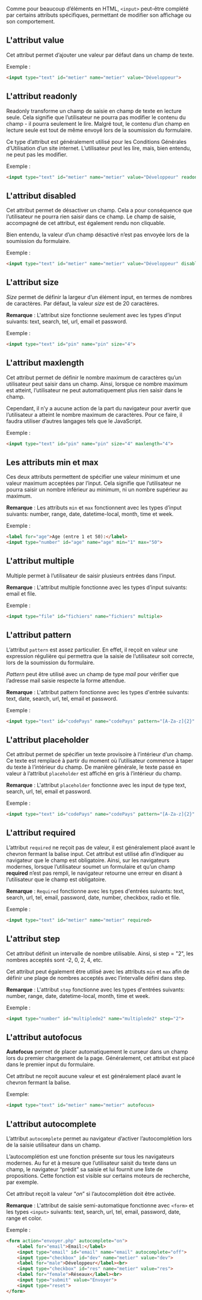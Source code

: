 Comme pour beaucoup d’éléments en HTML, ```<input>``` peut-être complété par certains attributs spécifiques, permettant de modifier son affichage ou son comportement.

## L'attribut value

Cet attribut permet d’ajouter une valeur par défaut dans un champ de texte.

Exemple :

```html
<input type="text" id="metier" name="metier" value="Développeur">
```

## L'attribut readonly

Readonly transforme un champ de saisie en champ de texte en lecture seule. Cela signifie que l’utilisateur ne pourra pas modifier le contenu du champ - il pourra seulement le lire. Malgré tout, le contenu d’un champ en lecture seule est tout de même envoyé lors de la soumission du formulaire. 

Ce type d’attribut est généralement utilisé pour les Conditions Générales d’Utilisation d’un site internet. L’utilisateur peut les lire, mais, bien entendu, ne peut pas les modifier. 

Exemple :

```html
<input type="text" id="metier" name="metier" value="Développeur" readonly>
```

## L'attribut disabled

Cet attribut permet de désactiver un champ. Cela a pour conséquence que l’utilisateur ne pourra rien saisir dans ce champ. Le champ de saisie, accompagné de cet attribut, est également rendu non cliquable.

Bien entendu, la valeur d’un champ désactivé n’est pas envoyée lors de la soumission du formulaire.

Exemple :

```html
<input type="text" id="metier" name="metier" value="Développeur" disabled>
```

## L'attribut size

*Size* permet de définir la largeur d’un élément input, en termes de nombres de caractères. Par défaut, la valeur *size* est de 20 caractères. 

**Remarque** : L'attribut size fonctionne seulement avec les types d’input suivants: text, search, tel, url, email et password.

Exemple :

```html
<input type="text" id="pin" name="pin" size="4">
```

## L'attribut maxlength

Cet attribut permet de définir le nombre maximum de caractères qu’un utilisateur peut saisir dans un champ. Ainsi, lorsque ce nombre maximum est atteint, l’utilisateur ne peut automatiquement plus rien saisir dans le champ. 

Cependant, il n’y a aucune action de la part du navigateur pour avertir que l’utilisateur a atteint le nombre maximum de caractères. Pour ce faire, il faudra utiliser d’autres langages tels que le JavaScript.

Exemple :

```html
<input type="text" id="pin" name="pin" size="4" maxlength="4">
```

## Les attributs min et max

Ces deux attributs permettent de spécifier une valeur minimum et une valeur maximum acceptées par l’input. Cela signifie que l’utilisateur ne pourra saisir un nombre inférieur au minimum, ni un nombre supérieur au maximum.

__Remarque__ : Les attributs ```min``` et ```max``` fonctionnent avec les types d’input suivants: number, range, date, datetime-local, month, time et week.

Exemple :

```html
<label for="age">Age (entre 1 et 50):</label>
<input type="number" id="age" name="age" min="1" max="50">
```

## L'attribut multiple

Multiple permet à l’utilisateur de saisir plusieurs entrées dans l’input.

**Remarque** : L'attribut multiple fonctionne avec les types d’input suivants: email et file.

Exemple :

```html
<input type="file" id="fichiers" name="fichiers" multiple>
```

## L'attribut pattern

L’attribut ```pattern``` est assez particulier. En effet, il reçoit en valeur une expression régulière qui permettra que la saisie de l’utilisateur soit correcte, lors de la soumission du formulaire. 

*Pattern* peut être utilisé avec un champ de type *mail* pour vérifier que l’adresse mail saisie respecte la forme attendue. 

**Remarque** : L'attribut pattern fonctionne avec les types d'entrée suivants: text, date, search, url, tel, email et password.

Exemple :

```html
<input type="text" id="codePays" name="codePays" pattern="[A-Za-z]{2}" title="Deux lettres pour le code pays, exemple FR">
```

## L'attribut placeholder

Cet attribut permet de spécifier un texte provisoire à l’intérieur d’un champ. Ce texte est remplacé à partir du moment où l’utilisateur commence à taper du texte à l’intérieur du champ. De manière générale, le texte passé en valeur à l’attribut ```placeholder``` est affiché en gris à l’intérieur du champ.

__Remarque__ : L'attribut ```placeholder``` fonctionne avec les input de type text, search, url, tel, email et password.

Exemple :

```html
<input type="text" id="codePays" name="codePays" pattern="[A-Za-z]{2}" title="Deux lettres pour le code pays, exemple FR" placeholder="FR">
```

## L'attribut required

L’attribut ```required``` ne reçoit pas de valeur, il est généralement placé avant le chevron fermant la balise input. Cet attribut est utilisé afin d’indiquer au navigateur que le champ est obligatoire. Ainsi, sur les navigateurs modernes, lorsque l’utilisateur soumet un formulaire et qu’un champ **required** n’est pas rempli, le navigateur retourne une erreur en disant à l’utilisateur que le champ est obligatoire.

__Remarque__ : ```Required``` fonctionne avec les types d'entrées suivants: text, search, url, tel, email, password, date, number, checkbox, radio et file.

Exemple :

```html
<input type="text" id="metier" name="metier" required>
```

## L'attribut step

Cet attribut définit un intervalle de nombre utilisable. Ainsi, si step = "2", les nombres acceptés sont -2, 0, 2, 4, etc.

Cet attribut peut également être utilisé avec les attributs ```min``` et ```max``` afin de définir une plage de nombres acceptés avec l’intervalle défini dans step.

__Remarque__ : L'attribut ```step``` fonctionne avec les types d'entrées suivants: number, range, date, datetime-local, month, time et week.

Exemple :

```html
<input type="number" id="multiplede2" name="multiplede2" step="2">
```

## L'attribut autofocus

**Autofocus** permet de placer automatiquement le curseur dans un champ lors du premier chargement de la page. Généralement, cet attribut est placé dans le premier input du formulaire.

Cet attribut ne reçoit aucune valeur et est généralement placé avant le chevron fermant la balise.

Exemple:

```html
<input type="text" id="metier" name="metier" autofocus>
```

## L'attribut autocomplete

L’attribut ```autocomplete``` permet au navigateur d’activer l’autocomplétion lors de la saisie utilisateur dans un champ. 

L’autocomplétion est une fonction présente sur tous les navigateurs modernes. Au fur et à mesure que l’utilisateur saisit du texte dans un champ, le navigateur “prédit” sa saisie et lui fournit une liste de propositions. Cette fonction est visible sur certains moteurs de recherche, par exemple.

Cet attribut reçoit la valeur “*on*” si l’autocomplétion doit être activée.

__Remarque__ : L'attribut de saisie semi-automatique fonctionne avec ```<form>``` et les types ```<input>``` suivants: text, search, url, tel, email, password, date, range et color.

Exemple :

```html
<form action="envoyer.php" autocomplete="on">
    <label for="email">Email:</label>
    <input type="email" id="email" name="email" autocomplete="off">
    <input type="checkbox" id="dev" name="metier" value="dev">
    <label for="male">Développeur</label><br>
    <input type="checkbox" id="res" name="metier" value="res">
    <label for="female">Réseaux</label><br>
    <input type="submit" value="Envoyer">
    <input type="reset">
</form>
```